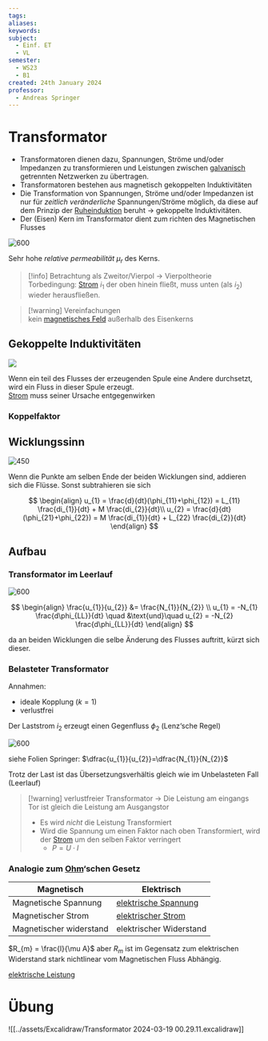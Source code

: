 ```yaml
---
tags: 
aliases: 
keywords: 
subject:
  - Einf. ET
  - VL
semester:
  - WS23
  - B1
created: 24th January 2024
professor:
  - Andreas Springer
---
```

 

# Transformator

- Transformatoren dienen dazu, Spannungen, Ströme und/oder Impedanzen zu transformieren und Leistungen zwischen [galvanisch](../Chemie/Elektrochemie.md) getrennten Netzwerken zu übertragen.
- Transformatoren bestehen aus magnetisch gekoppelten Induktivitäten
- Die Transformation von Spannungen, Ströme und/oder Impedanzen ist nur für *zeitlich veränderliche* Spannungen/Ströme möglich, da diese auf dem Prinzip der [Ruheinduktion](../Elektrotechnik/magnetisches%20Feld.md) beruht -> gekoppelte Induktivitäten.
- Der (Eisen) Kern im Transformator dient zum richten des Magnetischen Flusses

![600](assets/Pasted%20image%2020240124090631.png)

Sehr hohe *relative permeabilität* $\mu_{r}$ des Kerns.

> [!info] Betrachtung als Zweitor/Vierpol -> Vierpoltheorie  
> Torbedingung: [Strom](../Elektrotechnik/elektrischer%20Strom.md) $i_{1}$ der oben hinein fließt, muss unten (als $i_{2}$) wieder herausfließen.

> [!warning] Vereinfachungen  
> kein [magnetisches Feld](../Elektrotechnik/magnetisches%20Feld.md) außerhalb des Eisenkerns

## Gekoppelte Induktivitäten

![](assets/Pasted%20image%2020240124091021.png)

Wenn ein teil des Flusses der erzeugenden Spule eine Andere durchsetzt, wird ein Fluss in dieser Spule erzeugt.  
[Strom](../Elektrotechnik/elektrischer%20Strom.md) muss seiner Ursache entgegenwirken

### Koppelfaktor

## Wicklungssinn

![450](assets/Pasted%20image%2020240124092616.png)

Wenn die Punkte am selben Ende der beiden Wicklungen sind, addieren sich die Flüsse. Sonst subtrahieren sie sich

$$
\begin{align}
u_{1} = \frac{d}{dt}(\phi_{11}+\phi_{12}) = L_{11} \frac{di_{1}}{dt} + M \frac{di_{2}}{dt}\\
u_{2} = \frac{d}{dt}(\phi_{21}+\phi_{22}) = M \frac{di_{1}}{dt} + L_{22} \frac{di_{2}}{dt}
\end{align}
$$

## Aufbau

### Transformator im Leerlauf

![600](assets/Pasted%20image%2020240124095233.png)

$$
\begin{align}
\frac{u_{1}}{u_{2}} &= \frac{N_{1}}{N_{2}} \\
u_{1} = -N_{1} \frac{d\phi_{LL}}{dt} \quad &\text{und}\quad u_{2} = -N_{2} \frac{d\phi_{LL}}{dt}
\end{align}
$$

da an beiden Wicklungen die selbe Änderung des Flusses auftritt, kürzt sich dieser.

### Belasteter Transformator

Annahmen:
- ideale Kopplung ($k=1$)
- verlustfrei

Der Laststrom $i_{2}$ erzeugt einen Gegenfluss $\phi_{2}$ (Lenz‘sche Regel)


![600](assets/Pasted%20image%2020240124095307.png)

siehe Folien Springer: $\dfrac{u_{1}}{u_{2}}=\dfrac{N_{1}}{N_{2}}$

Trotz der Last ist das Übersetzungsverhältis gleich wie im Unbelasteten Fall (Leerlauf)

> [!warning] verlustfreier Transformator -> Die Leistung am eingangs Tor ist gleich die Leistung am Ausgangstor
> - Es wird *nicht* die Leistung Transformiert
> - Wird die Spannung um einen Faktor nach oben Transformiert, wird der [Strom](../Elektrotechnik/elektrischer%20Strom.md) um den selben Faktor verringert
> 	- $P=U\cdot I$

### Analogie zum [Ohm](../Elektrotechnik/Ohmsches%20Gesetz.md)‘schen Gesetz

| Magnetisch              | Elektrisch                                                          |
| ----------------------- | ------------------------------------------------------------------- |
| Magnetische Spannung    | [elektrische Spannung](../Elektrotechnik/elektrische%20Spannung.md) |
| Magnetischer Strom      | [elektrischer Strom](../Elektrotechnik/elektrischer%20Strom.md)                                                  |
| Magnetischer widerstand | elektrischer Widerstand                                             |

$R_{m} = \frac{l}{\mu A}$ aber $R_{m}$ ist im Gegensatz zum elektrischen Widerstand stark nichtlinear vom Magnetischen Fluss Abhängig.

[elektrische Leistung](../Elektrotechnik/elektrische%20Leistung.md)

# Übung

![[../assets/Excalidraw/Transformator 2024-03-19 00.29.11.excalidraw]]